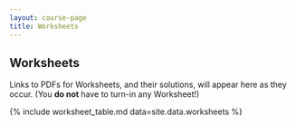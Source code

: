 ```yaml
---
layout: course-page
title: Worksheets
---
```


## Worksheets

Links to PDFs for Worksheets, and their solutions, will appear here as they occur.  (You **do not** have to turn-in any Worksheet!)

{% include worksheet_table.md  data=site.data.worksheets %}

